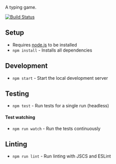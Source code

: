 A typing game.

[![Build Status](https://travis-ci.org/ianmcnally/typing.svg?branch=master)](https://travis-ci.org/ianmcnally/typing)

## Setup

- Requires [node.js](nodejs.org) to be installed
- `npm install` - Installs all dependencies

## Development

- `npm start` - Start the local development server

## Testing

- `npm test` - Run tests for a single run (headless)

#### Test watching

- `npm run watch` - Run the tests continuously

## Linting

- `npm run lint` - Run linting with JSCS and ESLint

